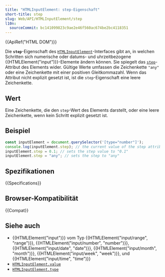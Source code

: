 ```yaml
---
title: "HTMLInputElement: step-Eigenschaft"
short-title: step
slug: Web/API/HTMLInputElement/step
l10n:
  sourceCommit: bc141099823c9ae2e46f560ac674be2bc4118351
---
```


{{ApiRef("HTML DOM")}}

Die **`step`**-Eigenschaft des [`HTMLInputElement`](/de/docs/Web/API/HTMLInputElement)-Interfaces gibt an, in welchen Schritten sich numerische oder datums- und uhrzeitbezogene {{HTMLElement("input")}}-Elemente ändern können. Sie spiegelt das [`step`](/de/docs/Web/HTML/Element/input#step)-Attribut des Elements wider. Gültige Werte umfassen die Zeichenkette `"any"` oder eine Zeichenkette mit einer positiven Gleitkommazahl. Wenn das Attribut nicht explizit gesetzt ist, ist die `step`-Eigenschaft eine leere Zeichenkette.

## Wert

Eine Zeichenkette, die den `step`-Wert des Elements darstellt, oder eine leere Zeichenkette, wenn kein Schritt explizit gesetzt ist.

## Beispiel

```js
const inputElement = document.querySelector('[type="number"]');
console.log(inputElement.step); // the current value of the step attribute
inputElement.step = 0.1; // sets the step value to "0.1"
inputElement.step = "any"; // sets the step to "any"
```

## Spezifikationen

{{Specifications}}

## Browser-Kompatibilität

{{Compat}}

## Siehe auch

- {{HTMLElement("input")}} vom Typ {{HTMLElement("input/range", "range")}}, {{HTMLElement("input/number", "number")}}, {{HTMLElement("input/date", "date")}}, {{HTMLElement("input/month", "month")}}, {{HTMLElement("input/week", "week")}}, und {{HTMLElement("input/time", "time")}}
- [`HTMLInputElement.value`](/de/docs/Web/API/HTMLInputElement/value)
- [`HTMLInputElement.type`](/de/docs/Web/API/HTMLInputElement/type)
